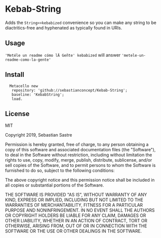 # Kebab-String

Adds the `String>>kebabized` convenience so you can make any string to be diactritics-free and hyphenated as typically found in URIs.

## Usage

`'Metéle un readme cómo lÄ Geñte' kebabized` will answer `'metele-un-readme-como-la-gente'`
  
## Install
 ```
   Metacello new 
    repository: 'github://sebastianconcept/Kebab-String';
    baseline: 'KebabString';
    load.
```

## License

MIT 

Copyright 2019, Sebastian Sastre

Permission is hereby granted, free of charge, to any person obtaining a copy of this software and associated documentation files (the "Software"), to deal in the Software without restriction, including without limitation the rights to use, copy, modify, merge, publish, distribute, sublicense, and/or sell copies of the Software, and to permit persons to whom the Software is furnished to do so, subject to the following conditions:

The above copyright notice and this permission notice shall be included in all copies or substantial portions of the Software.

THE SOFTWARE IS PROVIDED "AS IS", WITHOUT WARRANTY OF ANY KIND, EXPRESS OR IMPLIED, INCLUDING BUT NOT LIMITED TO THE WARRANTIES OF MERCHANTABILITY, FITNESS FOR A PARTICULAR PURPOSE AND NONINFRINGEMENT. IN NO EVENT SHALL THE AUTHORS OR COPYRIGHT HOLDERS BE LIABLE FOR ANY CLAIM, DAMAGES OR OTHER LIABILITY, WHETHER IN AN ACTION OF CONTRACT, TORT OR OTHERWISE, ARISING FROM, OUT OF OR IN CONNECTION WITH THE SOFTWARE OR THE USE OR OTHER DEALINGS IN THE SOFTWARE.
